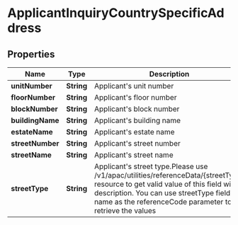 # ApplicantInquiryCountrySpecificAddress

## Properties
Name | Type | Description | Notes
------------ | ------------- | ------------- | -------------
**unitNumber** | **String** | Applicant&#x27;s unit number |  [optional]
**floorNumber** | **String** | Applicant&#x27;s floor number |  [optional]
**blockNumber** | **String** | Applicant&#x27;s block number |  [optional]
**buildingName** | **String** | Applicant&#x27;s building name |  [optional]
**estateName** | **String** | Applicant&#x27;s estate name |  [optional]
**streetNumber** | **String** | Applicant&#x27;s street number |  [optional]
**streetName** | **String** | Applicant&#x27;s street name |  [optional]
**streetType** | **String** | Applicant&#x27;s street type.Please use /v1/apac/utilities/referenceData/{streetType} resource to get valid value of this field with description. You can use streetType field name as the referenceCode parameter to retrieve the values |  [optional]
